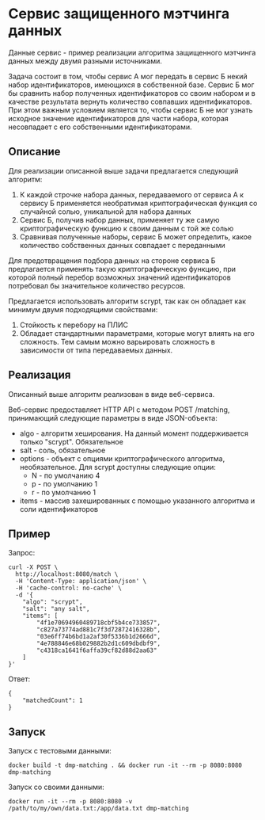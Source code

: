 # Сервис защищенного мэтчинга данных

Данные сервис - пример реализации алгоритма защищенного мэтчинга данных между двумя разными источниками.

Задача состоит в том, чтобы сервис А мог передать в сервис Б некий набор идентификаторов, имеющихся в собственной базе.
Сервис Б мог бы сравнить набор полученных идентификаторов со своим набором и в качестве результата вернуть количество совпавших идентификаторов.
При этом важным условием является то, чтобы сервис Б не мог узнать исходное значение идентификаторов для части набора, которая несовпадает с его собственными идентификаторами.

## Описание

Для реализации описанной выше задачи предлагается следующий алгоритм:

1. К каждой строчке набора данных, передаваемого от сервиса А к сервису Б применяется необратимая криптографическая функция со случайной солью, уникальной для набора данных
2. Сервис Б, получив набор данных, применяет ту же самую криптографическую функцию к своим данным с той же солью
3. Сравнивая полученные наборы, сервис Б может определить, какое количество собственных данных совпадает с переданными

Для предотвращения подбора данных на стороне сервиса Б предлагается применять такую криптографическую функцию, при которой полный перебор возможных значений идентификаторов потребовал бы значительное количество ресурсов.

Предлагается использовать алгоритм scrypt, так как он обладает как минимум двумя подходящими свойствами:
1. Стойкость к перебору на ПЛИС
2. Обладает стандартными параметрами, которые могут влиять на его сложность. Тем самым можно варьировать сложность в зависимости от типа передаваемых данных.


## Реализация

Описанный выше алгоритм реализован в виде веб-сервиса.

Веб-сервис предоставляет HTTP API с методом POST /matching, принимающий следующие параметры в виде JSON-объекта:

* algo - алгоритм хеширования. На данный момент поддерживается только "scrypt". Обязательное
* salt - соль, обязательное
* options - объект с опциями криптографического алгоритма, необязательное. Для scrypt доступны следующие опции:
  * N - по умолчанию 4
  * p - по умолчанию 1
  * r - по умолчанию 1
* items - массив захешированных с помощью указанного алгоритма и соли идентификаторов

## Пример

Запрос:

```
curl -X POST \
  http://localhost:8080/match \
  -H 'Content-Type: application/json' \
  -H 'cache-control: no-cache' \
  -d '{
	"algo": "scrypt",
	"salt": "any salt",
	"items": [
		"4f1e70694960489718cbf5b4ce733857",
		"c827a73774ad881c7f3d72872416328b",
		"03e6ff74b6bd1a2af30f5336b1d2666d",
		"4e788846e68b029882b2d1c609dbdbf9",
		"c4318ca1641f6affa39cf82d88d2aa63"
	]
}'
```

Ответ:
```
{
    "matchedCount": 1
}
```


## Запуск

Запуск с тестовыми данными:

```
docker build -t dmp-matching . && docker run -it --rm -p 8080:8080 dmp-matching
```

Запуск со своими данными:

```
docker run -it --rm -p 8080:8080 -v /path/to/my/own/data.txt:/app/data.txt dmp-matching
```
